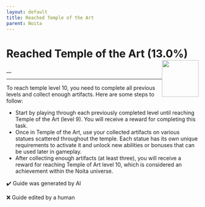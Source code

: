 ```yaml
---
layout: default
title: Reached Temple of the Art
parent: Noita
---
```


# Reached Temple of the Art (13.0%) <img style="float: right;" src="https://cdn.cloudflare.steamstatic.com/steamcommunity/public/images/apps/881100/326dc54c8eb0c61eb48d48bda09bd3fe5c7f3521.jpg" width="96" height="96">

__

***

To reach temple level 10, you need to complete all previous levels and collect enough artifacts. Here are some steps to follow:
- Start by playing through each previously completed level until reaching Temple of the Art (level 9). You will receive a reward for completing this task.
- Once in Temple of the Art, use your collected artifacts on various statues scattered throughout the temple. Each statue has its own unique requirements to activate it and unlock new abilities or bonuses that can be used later in gameplay. 
- After collecting enough artifacts (at least three), you will receive a reward for reaching Temple of Art level 10, which is considered an achievement within the Noita universe.


:heavy_check_mark: Guide was generated by AI

:x: Guide edited by a human